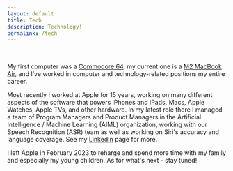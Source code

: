 ```yaml
---
layout: default
title: Tech
description: Technology!
permalink: /tech
---
```

<br>

My first computer was a [Commodore 64](https://en.wikipedia.org/wiki/Commodore_64), my current one is a [M2 MacBook Air](https://www.apple.com/macbook-air-13-and-15-m2/), and I’ve worked in computer and technology-related positions my entire career.

Most recently I worked at Apple for 15 years, working on many different aspects of the software that powers iPhones and iPads, Macs, Apple Watches, Apple TVs, and other hardware. In my latest role there I managed a team of Program Managers and Product Managers in the Artificial Intelligence / Machine Learning (AIML) organization, working with our Speech Recognition (ASR) team as well as working on Siri's accuracy and language coverage. See my [LinkedIn](http://www.linkedin.com/in/rtantawi) page for more.

I left Apple in February 2023 to reharge and spend more time with my family and especially my young children. As for what's next - stay tuned!
